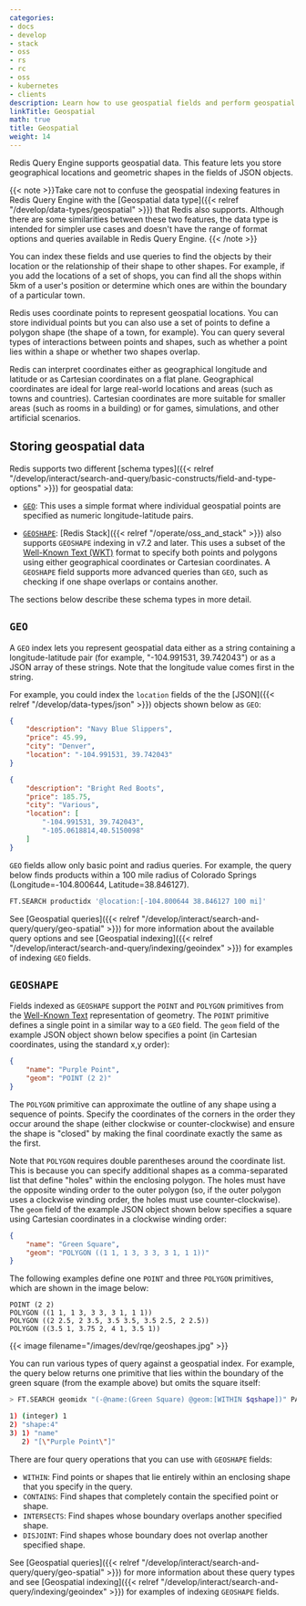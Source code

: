 ```yaml
---
categories:
- docs
- develop
- stack
- oss
- rs
- rc
- oss
- kubernetes
- clients
description: Learn how to use geospatial fields and perform geospatial queries in Redis
linkTitle: Geospatial
math: true
title: Geospatial
weight: 14
---
```


Redis Query Engine supports geospatial data. This feature
lets you store geographical locations and geometric shapes
in the fields of JSON objects.

{{< note >}}Take care not to confuse the geospatial indexing
features in Redis Query Engine with the
[Geospatial data type]({{< relref "/develop/data-types/geospatial" >}})
that Redis also supports. Although there are some similarities between
these two features, the data type is intended for simpler use
cases and doesn't have the range of format options and queries
available in Redis Query Engine.
{{< /note >}}

You can index these fields and use queries to find the objects
by their location or the relationship of their shape to other shapes.
For example, if you add the locations of a set of shops, you can
find all the shops within 5km of a user's position or determine
which ones are within the boundary of a particular town.

Redis uses coordinate points to represent geospatial locations.
You can store individual points but you can also
use a set of points to define a polygon shape (the shape of a
town, for example). You can query several types of interactions
between points and shapes, such as whether a point lies within
a shape or whether two shapes overlap.

Redis can interpret coordinates either as geographical longitude
and latitude or as Cartesian coordinates on a flat plane.
Geographical coordinates are ideal for large real-world locations
and areas (such as towns and countries). Cartesian coordinates
are more suitable for smaller areas (such as rooms in a building)
or for games, simulations, and other artificial scenarios.

## Storing geospatial data

Redis supports two different
[schema types]({{< relref "/develop/interact/search-and-query/basic-constructs/field-and-type-options" >}})
for geospatial data:

-   [`GEO`](#geo): This uses a simple format where individual geospatial
    points are specified as numeric longitude-latitude pairs.
    
-   [`GEOSHAPE`](#geoshape): [Redis Stack]({{< relref "/operate/oss_and_stack" >}}) also
    supports `GEOSHAPE` indexing in v7.2 and later.
    This uses a subset of the 
    [Well-Known Text (WKT)](https://en.wikipedia.org/wiki/Well-known_text_representation_of_geometry)
    format to specify both points and polygons using either geographical
    coordinates or Cartesian coordinates. A
    `GEOSHAPE` field supports more advanced queries than `GEO`,
    such as checking if one shape overlaps or contains another.

The sections below describe these schema types in more detail.

## `GEO`

A `GEO` index lets you represent geospatial data either as
a string containing a longitude-latitude pair (for example,
"-104.991531, 39.742043") or as a JSON array of these
strings. Note that the longitude value comes first in the
string.

For example, you could index the `location` fields of the
the [JSON]({{< relref "/develop/data-types/json" >}}) objects
shown below as `GEO`:

```json
{
    "description": "Navy Blue Slippers",
    "price": 45.99,
    "city": "Denver",
    "location": "-104.991531, 39.742043"
}

{
    "description": "Bright Red Boots",
    "price": 185.75,
    "city": "Various",
    "location": [
        "-104.991531, 39.742043",
        "-105.0618814,40.5150098"
    ]
}
```

`GEO` fields allow only basic point and radius queries.
For example, the query below finds products within a 100 mile radius of Colorado Springs
(Longitude=-104.800644, Latitude=38.846127).

```bash
FT.SEARCH productidx '@location:[-104.800644 38.846127 100 mi]'
```

See [Geospatial queries]({{< relref "/develop/interact/search-and-query/query/geo-spatial" >}})
for more information about the available query options and see
[Geospatial indexing]({{< relref "/develop/interact/search-and-query/indexing/geoindex" >}})
for examples of indexing `GEO` fields.

## `GEOSHAPE`

Fields indexed as `GEOSHAPE` support the `POINT` and `POLYGON` primitives from the
[Well-Known Text](https://en.wikipedia.org/wiki/Well-known_text_representation_of_geometry)
representation of geometry. The `POINT` primitive defines a single point
in a similar way to a `GEO` field.
The `geom` field of the example JSON object shown below specifies a point
(in Cartesian coordinates, using the standard x,y order):

```json
{
    "name": "Purple Point",
    "geom": "POINT (2 2)"
}
```

The `POLYGON` primitive can approximate the outline of any shape using a
sequence of points. Specify the coordinates of the corners in the order they
occur around the shape (either clockwise or counter-clockwise) and ensure the
shape is "closed" by making the final coordinate exactly the same as the first.

Note that `POLYGON` requires double parentheses around the coordinate list.
This is because you can specify additional shapes as a comma-separated list
that define "holes" within the enclosing polygon. The holes must have the opposite
winding order to the outer polygon (so, if the outer polygon uses a clockwise winding
order, the holes must use counter-clockwise).
The `geom` field of the example JSON object shown below specifies a
square using Cartesian coordinates in a clockwise winding order:

```json
{
    "name": "Green Square",
    "geom": "POLYGON ((1 1, 1 3, 3 3, 3 1, 1 1))"
}
```

The following examples define one `POINT` and three `POLYGON` primitives,
which are shown in the image below:

```
POINT (2 2)
POLYGON ((1 1, 1 3, 3 3, 3 1, 1 1))
POLYGON ((2 2.5, 2 3.5, 3.5 3.5, 3.5 2.5, 2 2.5))
POLYGON ((3.5 1, 3.75 2, 4 1, 3.5 1))
```

{{< image filename="/images/dev/rqe/geoshapes.jpg" >}}

You can run various types of query against a geospatial index. For
example, the query below returns one primitive that lies within the boundary
of the green square (from the example above) but omits the square itself:

```bash
> FT.SEARCH geomidx "(-@name:(Green Square) @geom:[WITHIN $qshape])" PARAMS 2 qshape "POLYGON ((1 1, 1 3, 3 3, 3 1, 1 1))" RETURN 1 name DIALECT 4

1) (integer) 1
2) "shape:4"
3) 1) "name"
   2) "[\"Purple Point\"]"
```

There are four query operations that you can use with `GEOSHAPE` fields:

-   `WITHIN`: Find points or shapes that lie entirely within an
    enclosing shape that you specify in the query.
-   `CONTAINS`: Find shapes that completely contain the specified point
    or shape.
-   `INTERSECTS`: Find shapes whose boundary overlaps another specified
    shape.
-   `DISJOINT`: Find shapes whose boundary does not overlap another specified
    shape.

See
[Geospatial queries]({{< relref "/develop/interact/search-and-query/query/geo-spatial" >}})
for more information about these query types and see
[Geospatial indexing]({{< relref "/develop/interact/search-and-query/indexing/geoindex" >}})
for examples of indexing `GEOSHAPE` fields.
